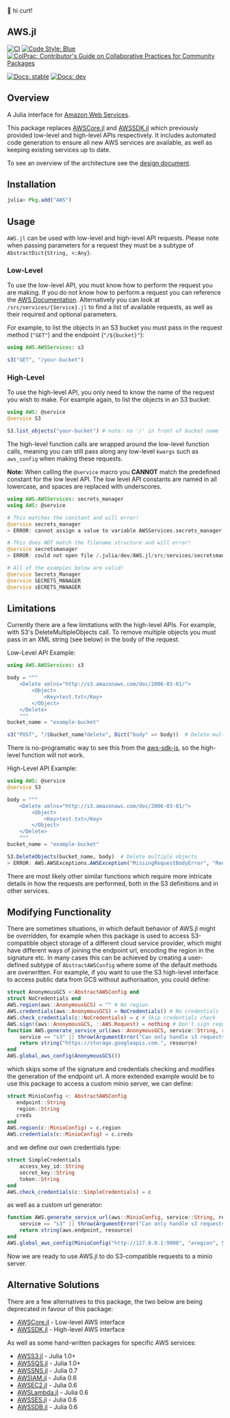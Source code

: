 👋 hi curt!

## AWS.jl

[![CI](https://github.com/JuliaCloud/AWS.jl/workflows/CI/badge.svg)](https://github.com/JuliaCloud/AWS.jl/actions?query=workflow%3ACI)
[![Code Style: Blue](https://img.shields.io/badge/code%20style-blue-4495d1.svg)](https://github.com/invenia/BlueStyle)
[![ColPrac: Contributor's Guide on Collaborative Practices for Community Packages](https://img.shields.io/badge/ColPrac-Contributor's%20Guide-blueviolet)](https://github.com/SciML/ColPrac)

[![Docs: stable](https://img.shields.io/badge/docs-stable-blue.svg)](https://juliacloud.github.io/AWS.jl/stable)
[![Docs: dev](https://img.shields.io/badge/docs-dev-blue.svg)](https://juliacloud.github.io/AWS.jl/dev)

## Overview
A Julia interface for [Amazon Web Services](https://aws.amazon.com).

This package replaces [AWSCore.jl](https://github.com/JuliaCloud/AWSCore.jl) and [AWSSDK.jl](https://github.com/JuliaCloud/AWSSDK.jl) which previously provided low-level and high-level APIs respectively.
It includes automated code generation to ensure all new AWS services are available, as well as keeping existing services up to date.

To see an overview of the architecture see the [design document](https://github.com/JuliaCloud/AWS.jl/wiki/v1-Design-Document).

## Installation
```julia
julia> Pkg.add("AWS")
```

## Usage
`AWS.jl` can be used with low-level and high-level API requests.
Please note when passing parameters for a request they must be a subtype of `AbstractDict{String, <:Any}`.

### Low-Level
To use the low-level API, you must know how to perform the request you are making.
If you do not know how to perform a request you can reference the [AWS Documentation](https://docs.aws.amazon.com/).
Alternatively you can look at `/src/services/{Service}.jl` to find a list of available requests, as well as their required and optional parameters.

For example, to list the objects in an S3 bucket you must pass in the request method (`"GET"`) and the endpoint (`"/${bucket}"`):

```julia
using AWS.AWSServices: s3

s3("GET", "/your-bucket")
```

### High-Level
To use the high-level API, you only need to know the name of the request you wish to make.
For example again, to list the objects in an S3 bucket:

```julia
using AWS: @service
@service S3

S3.list_objects("your-bucket") # note: no '/' in front of bucket name
```

The high-level function calls are wrapped around the low-level function calls, meaning you can still pass along any low-level `kwargs` such as `aws_config` when making these requests.

**Note:** When calling the `@service` macro you **CANNOT** match the predefined constant for the low level API. The low level API constants are named in all lowercase, and spaces are replaced with underscores.

```julia
using AWS.AWSServices: secrets_manager
using AWS: @service

# This matches the constant and will error!
@service secrets_manager
> ERROR: cannot assign a value to variable AWSServices.secrets_manager from module Main

# This does NOT match the filename structure and will error!
@service secretsmanager
> ERROR: could not open file /.julia/dev/AWS.jl/src/services/secretsmanager.jl

# All of the examples below are valid!
@service Secrets_Manager
@service SECRETS_MANAGER
@service sECRETS_MANAGER
```

## Limitations
Currently there are a few limitations with the high-level APIs.
For example, with S3's DeleteMultipleObjects call.
To remove multiple objects you must pass in an XML string (see below) in the body of the request.

Low-Level API Example:
```julia
using AWS.AWSServices: s3

body = """
    <Delete xmlns="http://s3.amazonaws.com/doc/2006-03-01/">
        <Object>
            <Key>test.txt</Key>
        </Object>
    </Delete>
    """
bucket_name = "example-bucket"

s3("POST", "/$bucket_name?delete", Dict("body" => body))  # Delete multiple objects
```

There is no-programatic way to see this from the [aws-sdk-js](https://github.com/aws/aws-sdk-js/blob/master/apis/s3-2006-03-01.normal.json), so the high-level function will not work.

High-Level API Example:
```julia
using AWS: @service
@service S3

body = """
    <Delete xmlns="http://s3.amazonaws.com/doc/2006-03-01/">
        <Object>
            <Key>test.txt</Key>
        </Object>
    </Delete>
    """
bucket_name = "example-bucket"

S3.DeleteObjects(bucket_name, body)  # Delete multiple objects
> ERROR: AWS.AWSExceptions.AWSException("MissingRequestBodyError", "Request Body is empty")
```
There are most likely other similar functions which require more intricate details in how the requests are performed, both in the S3 definitions and in other services.

## Modifying Functionality
There are sometimes situations, in which default behavior of AWS.jl might be overridden, for example when this package is used to access S3-compatible object storage of a different cloud service provider, which might have different ways of joining the endpoint url, encoding the region in the signature etc.
In many cases this can be achieved by creating a user-defined subtype of `AbstractAWSConfig` where some of the default methods are overwritten.
For example, if you want to use the S3 high-level interface to access public data from GCS without authorisation, you could define:

````julia
struct AnonymousGCS <:AbstractAWSConfig end
struct NoCredentials end
AWS.region(aws::AnonymousGCS) = "" # No region
AWS.credentials(aws::AnonymousGCS) = NoCredentials() # No credentials
AWS.check_credentials(c::NoCredentials) = c # Skip credentials check
AWS.sign!(aws::AnonymousGCS, ::AWS.Request) = nothing # Don't sign request
function AWS.generate_service_url(aws::AnonymousGCS, service::String, resource::String)
    service == "s3" || throw(ArgumentError("Can only handle s3 requests to GCS"))
    return string("https://storage.googleapis.com.", resource)
end
AWS.global_aws_config(AnonymousGCS())
````

which skips some of the signature and credentials checking and modifies the generation of the endpoint url.
A more extended example would be to use this package to access a custom minio server, we can define:

````julia
struct MinioConfig <: AbstractAWSConfig
   endpoint::String
   region::String
   creds
end
AWS.region(c::MinioConfig) = c.region
AWS.credentials(c::MinioConfig) = c.creds
````

and we define our own credentials type:

````julia
struct SimpleCredentials
    access_key_id::String
    secret_key::String
    token::String
end
AWS.check_credentials(c::SimpleCredentials) = c
````

as well as a custom url generator:

````julia
function AWS.generate_service_url(aws::MinioConfig, service::String, resource::String)
    service == "s3" || throw(ArgumentError("Can only handle s3 requests to Minio"))
    return string(aws.endpoint, resource)
end
AWS.global_aws_config(MinioConfig("http://127.0.0.1:9000", "aregion", SimpleCredentials("minio", "minio123", "")))
````

Now we are ready to use AWS.jl to do S3-compatible requests to a minio server.


## Alternative Solutions
There are a few alternatives to this package, the two below are being deprecated in favour of this package:
* [AWSCore.jl](https://github.com/JuliaCloud/AWSCore.jl) - Low-level AWS interface
* [AWSSDK.jl](https://github.com/JuliaCloud/AWSSDK.jl) - High-level AWS interface

As well as some hand-written packages for specific AWS services:
* [AWSS3.jl](https://github.com/JuliaCloud/AWSS3.jl) - Julia 1.0+
* [AWSSQS.jl](https://github.com/JuliaCloud/AWSSQS.jl) - Julia 1.0+
* [AWSSNS.jl](https://github.com/samoconnor/AWSSNS.jl) - Julia 0.7
* [AWSIAM.jl](https://github.com/samoconnor/AWSIAM.jl) - Julia 0.6
* [AWSEC2.jl](https://github.com/samoconnor/AWSEC2.jl) - Julia 0.6
* [AWSLambda.jl](https://github.com/samoconnor/AWSLambda.jl) - Julia 0.6
* [AWSSES.jl](https://github.com/samoconnor/AWSSES.jl) - Julia 0.6
* [AWSSDB.jl](https://github.com/samoconnor/AWSSDB.jl) - Julia 0.6
